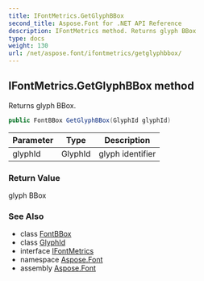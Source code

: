 ```yaml
---
title: IFontMetrics.GetGlyphBBox
second_title: Aspose.Font for .NET API Reference
description: IFontMetrics method. Returns glyph BBox
type: docs
weight: 130
url: /net/aspose.font/ifontmetrics/getglyphbbox/
---
```

## IFontMetrics.GetGlyphBBox method

Returns glyph BBox.

```csharp
public FontBBox GetGlyphBBox(GlyphId glyphId)
```

| Parameter | Type | Description |
| --- | --- | --- |
| glyphId | GlyphId | glyph identifier |

### Return Value

glyph BBox

### See Also

* class [FontBBox](../../fontbbox/)
* class [GlyphId](../../../aspose.font.glyphs/glyphid/)
* interface [IFontMetrics](../)
* namespace [Aspose.Font](../../../aspose.font/)
* assembly [Aspose.Font](../../../)


